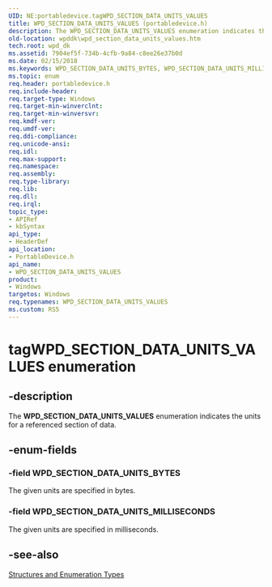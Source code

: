 ```yaml
---
UID: NE:portabledevice.tagWPD_SECTION_DATA_UNITS_VALUES
title: WPD_SECTION_DATA_UNITS_VALUES (portabledevice.h)
description: The WPD_SECTION_DATA_UNITS_VALUES enumeration indicates the units for a referenced section of data.
old-location: wpddk\wpd_section_data_units_values.htm
tech.root: wpd_dk
ms.assetid: 7904ef5f-734b-4cfb-9a84-c8ee26e37b0d
ms.date: 02/15/2018
ms.keywords: WPD_SECTION_DATA_UNITS_BYTES, WPD_SECTION_DATA_UNITS_MILLISECONDS, WPD_SECTION_DATA_UNITS_VALUES, WPD_SECTION_DATA_UNITS_VALUES enumeration, enumeration, portabledevice/WPD_SECTION_DATA_UNITS_BYTES, portabledevice/WPD_SECTION_DATA_UNITS_MILLISECONDS, portabledevice/WPD_SECTION_DATA_UNITS_VALUES, tagWPD_SECTION_DATA_UNITS_VALUES, wpddk.wpd_section_data_units_values
ms.topic: enum
req.header: portabledevice.h
req.include-header: 
req.target-type: Windows
req.target-min-winverclnt: 
req.target-min-winversvr: 
req.kmdf-ver: 
req.umdf-ver: 
req.ddi-compliance: 
req.unicode-ansi: 
req.idl: 
req.max-support: 
req.namespace: 
req.assembly: 
req.type-library: 
req.lib: 
req.dll: 
req.irql: 
topic_type:
- APIRef
- kbSyntax
api_type:
- HeaderDef
api_location:
- PortableDevice.h
api_name:
- WPD_SECTION_DATA_UNITS_VALUES
product:
- Windows
targetos: Windows
req.typenames: WPD_SECTION_DATA_UNITS_VALUES
ms.custom: RS5
---
```


# tagWPD_SECTION_DATA_UNITS_VALUES enumeration


## -description



The <b>WPD_SECTION_DATA_UNITS_VALUES</b> enumeration indicates the units for a referenced section of data.




## -enum-fields




### -field WPD_SECTION_DATA_UNITS_BYTES

The given units are specified in bytes.


### -field WPD_SECTION_DATA_UNITS_MILLISECONDS

The given units are specified in milliseconds.


## -see-also




<a href="https://msdn.microsoft.com/library/windows/hardware/ff597672">Structures and Enumeration Types</a>
 

 

